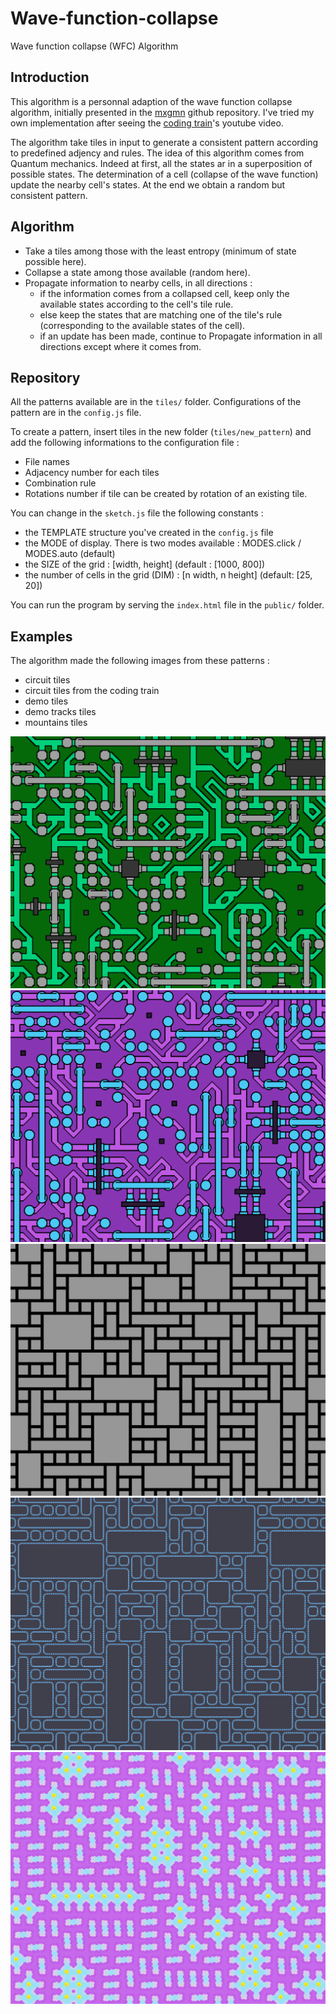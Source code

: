 # Wave-function-collapse
Wave function collapse (WFC) Algorithm 

## Introduction

This algorithm is a personnal adaption of the wave function collapse algorithm, initially presented in the [mxgmn](https://github.com/mxgmn/WaveFunctionCollapse) github repository.
I've tried my own implementation after seeing the [coding train](https://www.youtube.com/watch?v=rI_y2GAlQFM)'s youtube video.

The algorithm take tiles in input to generate a consistent pattern according to predefined adjency and rules. The idea of this algorithm comes from Quantum mechanics. Indeed at first, all the states ar in a superposition of possible states. The determination of a cell (collapse of the wave function) update the nearby cell's states. At the end we obtain a random but consistent pattern.

## Algorithm

- Take a tiles among those with the least entropy (minimum of state possible here).
- Collapse a state among those available (random here).
- Propagate information to nearby cells, in all directions :
  - if the information comes from a collapsed cell, keep only the available states according to the cell's tile rule.
  - else keep the states that are matching one of the tile's rule (corresponding to the available states of the cell).
  - if an update has been made, continue to Propagate information in all directions except where it comes from.


## Repository

All the patterns available are in the `tiles/` folder. 
Configurations of the pattern are in the `config.js` file.

To create a pattern, insert tiles in the new folder (`tiles/new_pattern`) and add the following informations to the configuration file : 
- File names 
- Adjacency number for each tiles 
- Combination rule 
- Rotations number if tile can be created by rotation of an existing tile.

You can change in the `sketch.js` file the following constants :
- the TEMPLATE structure you've created in the `config.js` file
- the MODE of display. There is two modes available : MODES.click / MODES.auto (default) 
- the SIZE of the grid : [width, height] (default : [1000, 800])
- the number of cells in the grid (DIM) : [n width, n height] (default: [25, 20])

You can run the program by serving the `index.html` file in the `public/` folder.

## Examples

The algorithm made the following images from these patterns :
- circuit tiles
- circuit tiles from the coding train
- demo tiles
- demo tracks tiles
- mountains tiles

![generated circuit image](/doc/images/circuit.png)
![generated circuit 2 image](/doc/images/circuit_2.png)
![generated demo image](/doc/images/demo.png)
![generated demo tracks image](/doc/images/demo_tracks.png)
![generated demo tracks image](/doc/images/mountains.png)